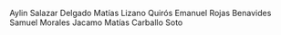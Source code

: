 Aylin Salazar Delgado
  Matías Lizano Quirós
  Emanuel Rojas Benavides
  Samuel Morales Jacamo
  Matías Carballo Soto
